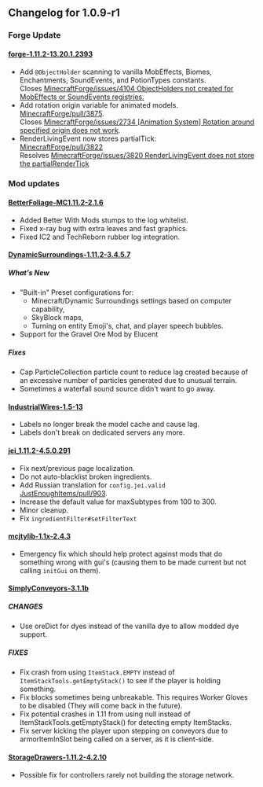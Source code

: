 ## Changelog for 1.0.9-r1

### Forge Update

#### [forge-1.11.2-13.20.1.2393](https://files.minecraftforge.net/maven/net/minecraftforge/forge/1.11.2-13.20.1.2393/forge-1.11.2-13.20.1.2393-changelog.txt)

- Add `@ObjectHolder` scanning to vanilla MobEffects, Biomes, Enchantments,	SoundEvents, and PotionTypes constants.  
  Closes [MinecraftForge/issues/4104 ObjectHolders not created for MobEffects or SoundEvents registries.](https://github.com/MinecraftForge/MinecraftForge/issues/4104)
- Add rotation origin variable for animated models.   
  [MinecraftForge/pull/3875](https://github.com/MinecraftForge/MinecraftForge/pull/3875).  
  Closes [MinecraftForge/issues/2734 \[Animation System\] Rotation around specified origin does not work](https://github.com/MinecraftForge/MinecraftForge/issues/2734).
- RenderLivingEvent now stores partialTick:  
  [MinecraftForge/pull/3822](https://github.com/MinecraftForge/MinecraftForge/pull/3822)  
  Resolves [MinecraftForge/issues/3820 RenderLivingEvent does not store the partialRenderTick](https://github.com/MinecraftForge/MinecraftForge/issues/3820)


### Mod updates

#### [BetterFoliage-MC1.11.2-2.1.6](https://minecraft.curseforge.com/projects/better-foliage/files/2446631)

- Added Better With Mods stumps to the log whitelist.
- Fixed x-ray bug with extra leaves and fast graphics.
- Fixed IC2 and TechReborn rubber log integration.

#### [DynamicSurroundings-1.11.2-3.4.5.7](https://minecraft.curseforge.com/projects/dynamic-surroundings/files/2446316)

##### What's New

- "Built-in" Preset configurations for:
  - Minecraft/Dynamic Surroundings settings based on computer capability,
  - SkyBlock maps,
  - Turning on entity Emoji's, chat, and player speech bubbles.
- Support for the Gravel Ore Mod by Elucent

##### Fixes

- Cap ParticleCollection particle count to reduce lag created because of an excessive number of particles generated due to unusual terrain.
- Sometimes a waterfall sound source didn't want to go away.

#### [IndustrialWires-1.5-13](https://minecraft.curseforge.com/projects/industrial-wires/files/2445847)

- Labels no longer break the model cache and cause lag.
- Labels don't break on dedicated servers any more.

#### [jei_1.11.2-4.5.0.291](https://minecraft.curseforge.com/projects/just-enough-items-jei/files/2446125)

- Fix next/previous page localization.
- Do not auto-blacklist broken ingredients.
- Add Russian translation for `config.jei.valid`  
  [JustEnoughItems/pull/903](https://github.com/mezz/JustEnoughItems/pull/903).
- Increase the default value for maxSubtypes from 100 to 300.
- Minor cleanup.
- Fix `ingredientFilter#setFilterText`

#### [mcjtylib-1.1x-2.4.3](https://minecraft.curseforge.com/projects/mcjtylib/files/2445376)

- Emergency fix which should help protect against mods that do something wrong with gui's \(causing them to be made current but not calling `initGui` on them\).

#### [SimplyConveyors-3.1.1b](https://minecraft.curseforge.com/projects/simply-conveyors-more/files/2446862)

##### CHANGES

- Use oreDict for dyes instead of the vanilla dye to allow modded dye support.

##### FIXES

- Fix crash from using `ItemStack.EMPTY` instead of `ItemStackTools.getEmptyStack()` to see if the player is holding something.
- Fix blocks sometimes being unbreakable. This requires Worker Gloves to be disabled (They will come back in the future).
- Fix potential crashes in 1.11 from using null instead of ItemStackTools.getEmptyStack() for detecting empty ItemStacks.
- Fix server kicking the player upon stepping on conveyors due to armorItemInSlot being called on a server, as it is client-side.

#### [StorageDrawers-1.11.2-4.2.10](https://minecraft.curseforge.com/projects/storage-drawers/files/2446107)

- Possible fix for controllers rarely not building the storage network.
